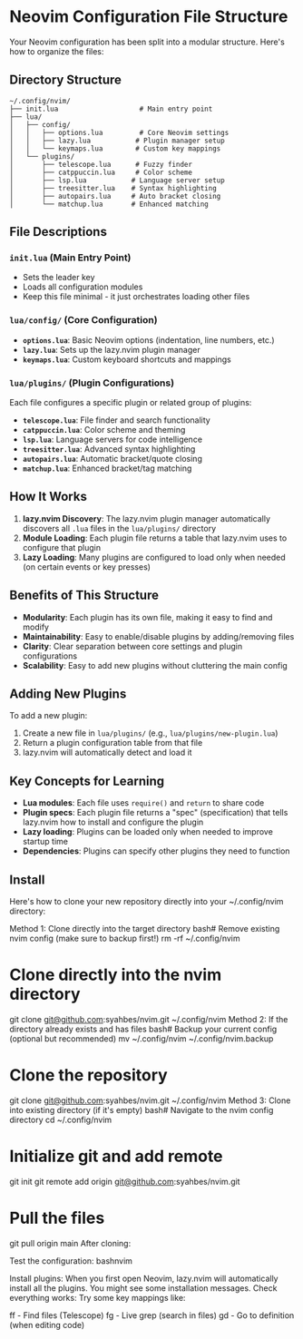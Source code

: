 # Neovim Configuration File Structure

Your Neovim configuration has been split into a modular structure. Here's how to organize the files:

## Directory Structure

```
~/.config/nvim/
├── init.lua                    # Main entry point
├── lua/
│   ├── config/
│   │   ├── options.lua         # Core Neovim settings
│   │   ├── lazy.lua           # Plugin manager setup
│   │   └── keymaps.lua        # Custom key mappings
│   └── plugins/
│       ├── telescope.lua      # Fuzzy finder
│       ├── catppuccin.lua     # Color scheme
│       ├── lsp.lua           # Language server setup
│       ├── treesitter.lua    # Syntax highlighting
│       ├── autopairs.lua     # Auto bracket closing
│       └── matchup.lua       # Enhanced matching
```

## File Descriptions

### `init.lua` (Main Entry Point)
- Sets the leader key
- Loads all configuration modules
- Keep this file minimal - it just orchestrates loading other files

### `lua/config/` (Core Configuration)
- **`options.lua`**: Basic Neovim options (indentation, line numbers, etc.)
- **`lazy.lua`**: Sets up the lazy.nvim plugin manager
- **`keymaps.lua`**: Custom keyboard shortcuts and mappings

### `lua/plugins/` (Plugin Configurations)
Each file configures a specific plugin or related group of plugins:
- **`telescope.lua`**: File finder and search functionality
- **`catppuccin.lua`**: Color scheme and theming
- **`lsp.lua`**: Language servers for code intelligence
- **`treesitter.lua`**: Advanced syntax highlighting
- **`autopairs.lua`**: Automatic bracket/quote closing
- **`matchup.lua`**: Enhanced bracket/tag matching

## How It Works

1. **lazy.nvim Discovery**: The lazy.nvim plugin manager automatically discovers all `.lua` files in the `lua/plugins/` directory
2. **Module Loading**: Each plugin file returns a table that lazy.nvim uses to configure that plugin
3. **Lazy Loading**: Many plugins are configured to load only when needed (on certain events or key presses)

## Benefits of This Structure

- **Modularity**: Each plugin has its own file, making it easy to find and modify
- **Maintainability**: Easy to enable/disable plugins by adding/removing files
- **Clarity**: Clear separation between core settings and plugin configurations
- **Scalability**: Easy to add new plugins without cluttering the main config

## Adding New Plugins

To add a new plugin:
1. Create a new file in `lua/plugins/` (e.g., `lua/plugins/new-plugin.lua`)
2. Return a plugin configuration table from that file
3. lazy.nvim will automatically detect and load it

## Key Concepts for Learning

- **Lua modules**: Each file uses `require()` and `return` to share code
- **Plugin specs**: Each plugin file returns a "spec" (specification) that tells lazy.nvim how to install and configure the plugin
- **Lazy loading**: Plugins can be loaded only when needed to improve startup time
- **Dependencies**: Plugins can specify other plugins they need to function


## Install
Here's how to clone your new repository directly into your ~/.config/nvim directory:

Method 1: Clone directly into the target directory
bash# Remove existing nvim config (make sure to backup first!)
rm -rf ~/.config/nvim

# Clone directly into the nvim directory
git clone git@github.com:syahbes/nvim.git ~/.config/nvim
Method 2: If the directory already exists and has files
bash# Backup your current config (optional but recommended)
mv ~/.config/nvim ~/.config/nvim.backup

# Clone the repository
git clone git@github.com:syahbes/nvim.git ~/.config/nvim
Method 3: Clone into existing directory (if it's empty)
bash# Navigate to the nvim config directory
cd ~/.config/nvim

# Initialize git and add remote
git init
git remote add origin git@github.com:syahbes/nvim.git

# Pull the files
git pull origin main
After cloning:

Test the configuration:
bashnvim

Install plugins: When you first open Neovim, lazy.nvim will automatically install all the plugins. You might see some installation messages.
Check everything works: Try some key mappings like:

<space>ff - Find files (Telescope)
<space>fg - Live grep (search in files)
gd - Go to definition (when editing code)
